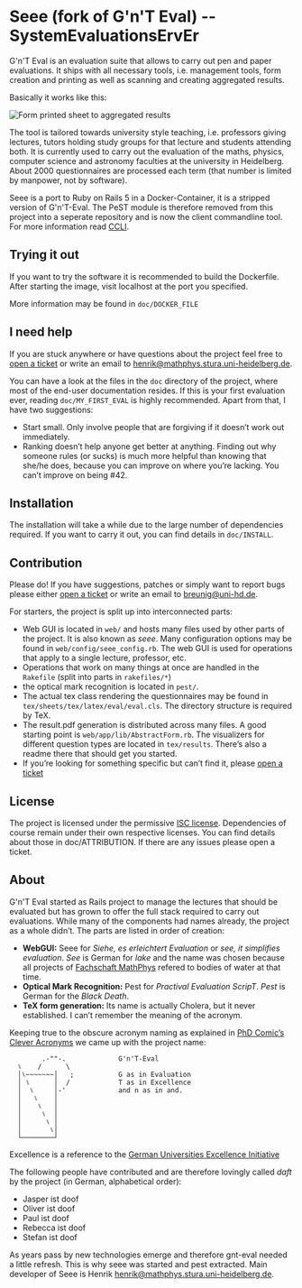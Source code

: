 









Seee (fork of G'n'T Eval) -- SystemEvaluationsErvEr
==========

G'n'T Eval is an evaluation suite that allows to carry out pen and paper
evaluations. It ships with all necessary tools, i.e. management tools, form
creation and printing as well as scanning and creating aggregated results.

Basically it works like this:

![Form printed sheet to aggregated results](http://b.uni-hd.de/gnt-eval/transform.png)

The tool is tailored towards university style teaching, i.e. professors giving
lectures, tutors holding study groups for that lecture and students attending
both. It is currently used to carry out the evaluation of the maths, physics,
computer science and astronomy faculties at the university in Heidelberg. About
2000 questionnaires are processed each term (that number is limited by manpower,
not by software).

Seee is a port to Ruby on Rails 5 in a Docker-Container, it is a stripped version of G'n'T-Eval.
The PeST module is therefore removed from this project into a seperate repository and 
is now the client commandline tool. For more information read [CCLI](doc/CCLI).

Trying it out
-------------

If you want to try the software it is recommended to build the Dockerfile. After starting the image,
 visit localhost at the port you specified.

More information may be found in `doc/DOCKER_FILE`

I need help
-----------

If you are stuck anywhere or have questions about the project feel free to [open a
ticket](https://github.com/FachschaftMathPhys/seee/issues/new) or write an email to
<henrik@mathphys.stura.uni-heidelberg.de>.

You can have a look at the files in the `doc` directory of the project, where most
of the end-user documentation resides. If this is your first evaluation ever,
reading `doc/MY_FIRST_EVAL` is highly recommended. Apart from that, I have two
suggestions:

- Start small. Only involve people that are forgiving if it doesn’t work out
immediately.
- Ranking doesn’t help anyone get better at anything. Finding out why
someone rules (or sucks) is much more helpful than knowing that she/he does,
because you can improve on where you’re lacking. You can’t improve on being #42.


Installation
------------

The installation will take a while due to the large number of dependencies
required. If you want to carry it out, you can find details in `doc/INSTALL`.


Contribution
------------

Please do! If you have suggestions, patches or simply want to report bugs please
either [open a ticket](https://github.com/breunigs/gnt-eval/issues/new) or write
an email to <breunig@uni-hd.de>.

For starters, the project is split up into interconnected parts:

- Web GUI is located in `web/` and hosts many files used by other parts of the
project. It is also known as _seee_. Many configuration options may be found in
`web/config/seee_config.rb`. The web GUI is used for operations that apply to a
single lecture, professor, etc.
- Operations that work on many things at once are handled in the `Rakefile` (split
into parts in `rakefiles/*`)
- the optical mark recognition is located in `pest/`.
- The actual tex class rendering the questionnaires may be found in
`tex/sheets/tex/latex/eval/eval.cls`. The directory structure is required by TeX.
- The result.pdf generation is distributed across many files. A good starting
point is `web/app/lib/AbstractForm.rb`. The visualizers for different question
types are located in `tex/results`. There’s also a readme there that should get
you started.
- If you’re looking for something specific but can’t find it, please
[open a ticket](https://github.com/breunigs/gnt-eval/issues/new)


License
-------

The project is licensed under the permissive [ISC
license](https://en.wikipedia.org/wiki/ISC_license). Dependencies of course remain
under their own respective licenses. You can find details about those in
doc/ATTRIBUTION. If there are any issues please open a ticket.


About
-----

G'n'T Eval started as Rails project to manage the lectures that should be
evaluated but has grown to offer the full stack required to carry out evaluations.
While many of the components had names already, the project as a whole didn’t. The
parts are listed in order of creation:

- **WebGUI:** Seee for _Siehe, es erleichtert Evaluation_ or _see, it simplifies
evaluation_. _See_ is German for _lake_ and the name was chosen because all
projects of [Fachschaft MathPhys](http://mathphys.fsk.uni-heidelberg.de/) refered
to bodies of water at that time.
- **Optical Mark Recognition:** Pest for _Practival Evaluation ScripT_. _Pest_ is
German for the _Black Death_.
- **TeX form generation:** Its name is actually Cholera, but it never established. I
can’t remember the meaning of the acronym.

Keeping true to the obscure acronym naming as explained in [PhD Comic’s Clever
Acronyms](http://www.phdcomics.com/comics.php?f=1100) we came up with the project
name:


            .-""-.             G'n'T-Eval
      ⑊    /      \
      │⑊~~~~~~~│   ;           G as in Evaluation
      │ ⑊      │  /            T as in Excellence
      │  ⑊     │-'             and n as in and.
      │   ⑊    │
      │    ⑊   │
      │     ⑊  │
      │      ⑊ │
      │       ⑊│
      └────────┘

Excellence is a reference to the [German Universities Excellence
Initiative](https://en.wikipedia.org/wiki/German_Universities_Excellence_Initiative)

The following people have contributed and are therefore lovingly called _daft_ by
the project (in German, alphabetical order):

- Jasper ist doof
- Oliver ist doof
- Paul ist doof
- Rebecca ist doof
- Stefan ist doof

As years pass by new technologies emerge and therefore gnt-eval needed a little refresh.
This is why seee was started and pest extracted. Main developer of Seee is 
Henrik <henrik@mathphys.stura.uni-heidelberg.de>.
